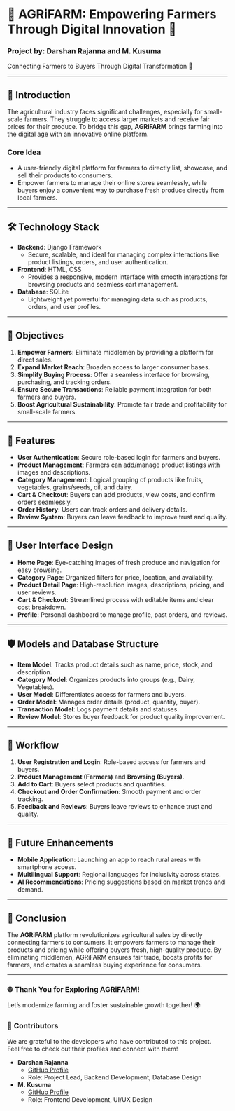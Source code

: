 # 🌟 AGRiFARM: Empowering Farmers Through Digital Innovation 🌾

### **Project by**: Darshan Rajanna and M. Kusuma  
Connecting Farmers to Buyers Through Digital Transformation 🚀  

---

## 📜 **Introduction**
The agricultural industry faces significant challenges, especially for small-scale farmers. They struggle to access larger markets and receive fair prices for their produce. To bridge this gap, **AGRiFARM** brings farming into the digital age with an innovative online platform.

### **Core Idea**
- A user-friendly digital platform for farmers to directly list, showcase, and sell their products to consumers.  
- Empower farmers to manage their online stores seamlessly, while buyers enjoy a convenient way to purchase fresh produce directly from local farmers.  

---

## 🛠️ **Technology Stack**
- **Backend**: Django Framework  
  - Secure, scalable, and ideal for managing complex interactions like product listings, orders, and user authentication.  
- **Frontend**: HTML, CSS  
  - Provides a responsive, modern interface with smooth interactions for browsing products and seamless cart management.  
- **Database**: SQLite  
  - Lightweight yet powerful for managing data such as products, orders, and user profiles.

---

## 🎯 **Objectives**
1. **Empower Farmers**: Eliminate middlemen by providing a platform for direct sales.  
2. **Expand Market Reach**: Broaden access to larger consumer bases.  
3. **Simplify Buying Process**: Offer a seamless interface for browsing, purchasing, and tracking orders.  
4. **Ensure Secure Transactions**: Reliable payment integration for both farmers and buyers.  
5. **Boost Agricultural Sustainability**: Promote fair trade and profitability for small-scale farmers.

---

## 🌟 **Features**
- **User Authentication**: Secure role-based login for farmers and buyers.  
- **Product Management**: Farmers can add/manage product listings with images and descriptions.  
- **Category Management**: Logical grouping of products like fruits, vegetables, grains/seeds, oil, and dairy.  
- **Cart & Checkout**: Buyers can add products, view costs, and confirm orders seamlessly.  
- **Order History**: Users can track orders and delivery details.  
- **Review System**: Buyers can leave feedback to improve trust and quality.  

---

## 🎨 **User Interface Design**
- **Home Page**: Eye-catching images of fresh produce and navigation for easy browsing.  
- **Category Page**: Organized filters for price, location, and availability.  
- **Product Detail Page**: High-resolution images, descriptions, pricing, and user reviews.  
- **Cart & Checkout**: Streamlined process with editable items and clear cost breakdown.  
- **Profile**: Personal dashboard to manage profile, past orders, and reviews.

---

## 🛡️ **Models and Database Structure**
- **Item Model**: Tracks product details such as name, price, stock, and description.  
- **Category Model**: Organizes products into groups (e.g., Dairy, Vegetables).  
- **User Model**: Differentiates access for farmers and buyers.  
- **Order Model**: Manages order details (product, quantity, buyer).  
- **Transaction Model**: Logs payment details and statuses.  
- **Review Model**: Stores buyer feedback for product quality improvement.  

---

## 🔄 **Workflow**
1. **User Registration and Login**: Role-based access for farmers and buyers.  
2. **Product Management (Farmers)** and **Browsing (Buyers)**.  
3. **Add to Cart**: Buyers select products and quantities.  
4. **Checkout and Order Confirmation**: Smooth payment and order tracking.  
5. **Feedback and Reviews**: Buyers leave reviews to enhance trust and quality.  

---

## 🌟 **Future Enhancements**
- **Mobile Application**: Launching an app to reach rural areas with smartphone access.  
- **Multilingual Support**: Regional languages for inclusivity across states.  
- **AI Recommendations**: Pricing suggestions based on market trends and demand.  

---

## 🌾 **Conclusion**
The **AGRiFARM** platform revolutionizes agricultural sales by directly connecting farmers to consumers. It empowers farmers to manage their products and pricing while offering buyers fresh, high-quality produce. By eliminating middlemen, AGRiFARM ensures fair trade, boosts profits for farmers, and creates a seamless buying experience for consumers.

---

### 🌐 **Thank You for Exploring AGRiFARM!**  
Let’s modernize farming and foster sustainable growth together! 🌍  


### 👥 **Contributors**

We are grateful to the developers who have contributed to this project.  
Feel free to check out their profiles and connect with them!

- **Darshan Rajanna**  
  - [GitHub Profile](https://github.com/darshan-rajanna)
  - Role: Project Lead, Backend Development, Database Design
- **M. Kusuma**  
  - [GitHub Profile](https://github.com/Kusumaa2003)  
  - Role: Frontend Development, UI/UX Design

